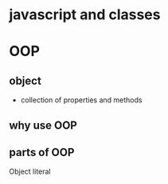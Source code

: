 # javascript and classes

# OOP

## object
- collection of properties and methods

## why use OOP

## parts of OOP
Object literal


 